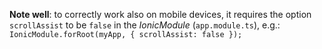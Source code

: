 **Note well**: to correctly work also on mobile devices, it requires the option  `scrollAssist` to be `false` in the _IonicModule_ (`app.module.ts`), e.g.: `IonicModule.forRoot(myApp, { scrollAssist: false });`
